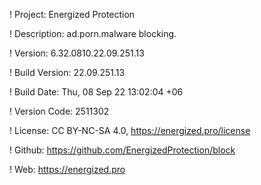 ! Project: Energized Protection

! Description: ad.porn.malware blocking.

! Version: 6.32.0810.22.09.251.13

! Build Version: 22.09.251.13

! Build Date: Thu, 08 Sep 22 13:02:04 +06

! Version Code: 2511302

! License: CC BY-NC-SA 4.0, https://energized.pro/license

! Github: https://github.com/EnergizedProtection/block

! Web: https://energized.pro
